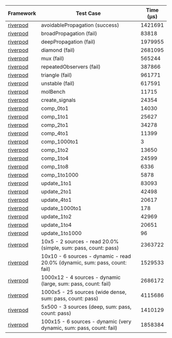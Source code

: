 | Framework | Test Case | Time (μs) |
| --- | --- | --- |
| [riverpod](https://github.com/rrousselGit/riverpod) | avoidablePropagation (success) | 1421691 |
| [riverpod](https://github.com/rrousselGit/riverpod) | broadPropagation (fail) | 83818 |
| [riverpod](https://github.com/rrousselGit/riverpod) | deepPropagation (fail) | 1979955 |
| [riverpod](https://github.com/rrousselGit/riverpod) | diamond (fail) | 2681095 |
| [riverpod](https://github.com/rrousselGit/riverpod) | mux (fail) | 565244 |
| [riverpod](https://github.com/rrousselGit/riverpod) | repeatedObservers (fail) | 387866 |
| [riverpod](https://github.com/rrousselGit/riverpod) | triangle (fail) | 961771 |
| [riverpod](https://github.com/rrousselGit/riverpod) | unstable (fail) | 617591 |
| [riverpod](https://github.com/rrousselGit/riverpod) | molBench | 11715 |
| [riverpod](https://github.com/rrousselGit/riverpod) | create_signals | 24354 |
| [riverpod](https://github.com/rrousselGit/riverpod) | comp_0to1 | 14030 |
| [riverpod](https://github.com/rrousselGit/riverpod) | comp_1to1 | 25627 |
| [riverpod](https://github.com/rrousselGit/riverpod) | comp_2to1 | 34278 |
| [riverpod](https://github.com/rrousselGit/riverpod) | comp_4to1 | 11399 |
| [riverpod](https://github.com/rrousselGit/riverpod) | comp_1000to1 | 3 |
| [riverpod](https://github.com/rrousselGit/riverpod) | comp_1to2 | 13650 |
| [riverpod](https://github.com/rrousselGit/riverpod) | comp_1to4 | 24599 |
| [riverpod](https://github.com/rrousselGit/riverpod) | comp_1to8 | 6336 |
| [riverpod](https://github.com/rrousselGit/riverpod) | comp_1to1000 | 5878 |
| [riverpod](https://github.com/rrousselGit/riverpod) | update_1to1 | 83093 |
| [riverpod](https://github.com/rrousselGit/riverpod) | update_2to1 | 42498 |
| [riverpod](https://github.com/rrousselGit/riverpod) | update_4to1 | 20617 |
| [riverpod](https://github.com/rrousselGit/riverpod) | update_1000to1 | 178 |
| [riverpod](https://github.com/rrousselGit/riverpod) | update_1to2 | 42969 |
| [riverpod](https://github.com/rrousselGit/riverpod) | update_1to4 | 20651 |
| [riverpod](https://github.com/rrousselGit/riverpod) | update_1to1000 | 96 |
| [riverpod](https://github.com/rrousselGit/riverpod) | 10x5 - 2 sources - read 20.0% (simple, sum: pass, count: pass) | 2363722 |
| [riverpod](https://github.com/rrousselGit/riverpod) | 10x10 - 6 sources - dynamic - read 20.0% (dynamic, sum: pass, count: fail) | 1529533 |
| [riverpod](https://github.com/rrousselGit/riverpod) | 1000x12 - 4 sources - dynamic (large, sum: pass, count: fail) | 2686172 |
| [riverpod](https://github.com/rrousselGit/riverpod) | 1000x5 - 25 sources (wide dense, sum: pass, count: pass) | 4115686 |
| [riverpod](https://github.com/rrousselGit/riverpod) | 5x500 - 3 sources (deep, sum: pass, count: pass) | 1410129 |
| [riverpod](https://github.com/rrousselGit/riverpod) | 100x15 - 6 sources - dynamic (very dynamic, sum: pass, count: fail) | 1858384 |
